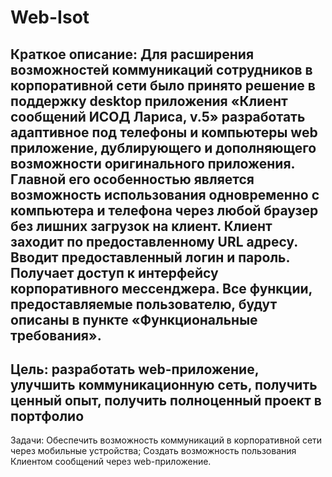 # Web-Isot
Краткое описание:
Для расширения возможностей коммуникаций сотрудников в корпоративной сети было принято решение в поддержку desktop приложения «Клиент сообщений ИСОД Лариса, v.5» разработать адаптивное под телефоны и компьютеры web приложение, дублирующего и дополняющего возможности оригинального приложения.
Главной его особенностью является возможность использования одновременно с компьютера и телефона через любой браузер без лишних загрузок на клиент.
Клиент заходит по предоставленному URL адресу. Вводит предоставленный логин и пароль. Получает доступ к интерфейсу корпоративного мессенджера. 
Все функции, предоставляемые пользователю, будут описаны в пункте «Функциональные требования».
---------------------------------------
Цель: разработать web-приложение, улучшить коммуникационную сеть, получить ценный опыт, получить полноценный проект в портфолио
---------------------------------------
Задачи:
Обеспечить возможность коммуникаций в корпоративной сети через мобильные устройства;
Создать возможность пользования Клиентом сообщений через web-приложение.

